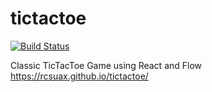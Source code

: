 # tictactoe
[![Build Status](https://travis-ci.org/Rcsuax/tictactoe.svg?branch=master)](https://travis-ci.org/Rcsuax/tictactoe)

Classic TicTacToe Game using React and Flow
https://rcsuax.github.io/tictactoe/
